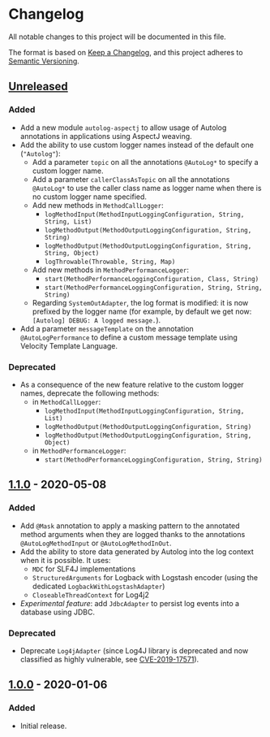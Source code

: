 # Changelog
All notable changes to this project will be documented in this file.

The format is based on [Keep a Changelog](https://keepachangelog.com/en/1.0.0/), and this project adheres to
[Semantic Versioning](https://semver.org/spec/v2.0.0.html).

## [Unreleased]
### Added
- Add a new module `autolog-aspectj` to allow usage of Autolog annotations in applications using AspectJ weaving.
- Add the ability to use custom logger names instead of the default one (`"Autolog"`):
  - Add a parameter `topic` on all the annotations `@AutoLog*` to specify a custom logger name.
  - Add a parameter `callerClassAsTopic` on all the annotations `@AutoLog*` to use the caller class name as logger name
  when there is no custom logger name specified.
  - Add new methods in `MethodCallLogger`:
    - `logMethodInput(MethodInputLoggingConfiguration, String, String, List)`
    - `logMethodOutput(MethodOutputLoggingConfiguration, String, String)`
    - `logMethodOutput(MethodOutputLoggingConfiguration, String, String, Object)`
    - `logThrowable(Throwable, String, Map)`
  - Add new methods in `MethodPerformanceLogger`:
    - `start(MethodPerformanceLoggingConfiguration, Class, String)`
    - `start(MethodPerformanceLoggingConfiguration, String, String, String)`
  - Regarding `SystemOutAdapter`, the log format is modified: it is now prefixed by the logger name (for example, by
  default we get now: `[Autolog] DEBUG: A logged message.`).
- Add a parameter `messageTemplate` on the annotation `@AutoLogPerformance` to define a custom message template using
Velocity Template Language.
### Deprecated
- As a consequence of the new feature relative to the custom logger names, deprecate the following methods:
  - in `MethodCallLogger`:
    - `logMethodInput(MethodInputLoggingConfiguration, String, List)`
    - `logMethodOutput(MethodOutputLoggingConfiguration, String)`
    - `logMethodOutput(MethodOutputLoggingConfiguration, String, Object)`
  - in `MethodPerformanceLogger`:
    - `start(MethodPerformanceLoggingConfiguration, String, String)`

## [1.1.0] - 2020-05-08
### Added
- Add `@Mask` annotation to apply a masking pattern to the annotated method arguments when they are logged thanks to the
annotations `@AutoLogMethodInput` or `@AutoLogMethodInOut`.
- Add the ability to store data generated by Autolog into the log context when it is possible. It uses:
  - `MDC` for SLF4J implementations
  - `StructuredArguments` for Logback with Logstash encoder (using the dedicated `LogbackWithLogstashAdapter`)
  - `CloseableThreadContext` for Log4j2
- _Experimental feature_: add `JdbcAdapter` to persist log events into a database using JDBC.
### Deprecated
- Deprecate `Log4jAdapter` (since Log4J library is deprecated and now classified as highly vulnerable, see
[CVE-2019-17571](https://nvd.nist.gov/vuln/detail/CVE-2019-17571">)).

## [1.0.0] - 2020-01-06
### Added
- Initial release.

[Unreleased]: https://github.com/maximevw/autolog/compare/v1.1.0...HEAD
[1.1.0]: https://github.com/maximevw/autolog/releases/tag/v1.1.0
[1.0.0]: https://github.com/maximevw/autolog/releases/tag/v1.0.0
